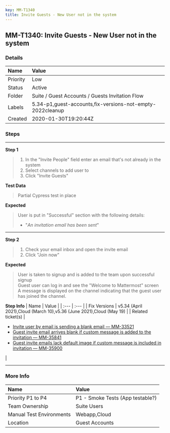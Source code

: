 ```yaml
---
key: MM-T1340
title: Invite Guests - New User not in the system
---
```


## MM-T1340: Invite Guests - New User not in the system

### Details

| Name     | Value                                                     |
| :------- | :-------------------------------------------------------- |
| Priority | Low                                                       |
| Status   | Active                                                    |
| Folder   | Suite / Guest Accounts / Guests Invitation Flow           |
| Labels   | 5.34-p1,guest-accounts,fix-versions-not-empty-2022cleanup |
| Created  | 2020-01-30T19:20:44Z                                      |

### Steps

<hr/>

**Step 1**

> <article><ol><li>In the "Invite People" field enter an email that's not already in the system</li><li>Select channels to add user to</li><li>Click "Invite Guests"</li></ol></article>

**Test Data**

> <article>Partial Cypress test in place</article>

**Expected**

> <article>User is put in "Successful" section with the following details:<ul><li>"<em>An invitation email has been sent</em>"</li></ul></article>

<hr/>

**Step 2**

> <article><ol><li>Check your email inbox and open the invite email</li><li>Click "Join now"</li></ol></article>

**Expected**

> <article>User is taken to signup and is added to the team upon successful signup<br>Guest user can log in and see the "Welcome to Mattermost" screen <br>A message is displayed on the channel indicating that the guest user has joined the channel.</article>

**Step Info**
| Name | Value |
| :--- | :--- |
| Fix Versions | v5.34 (April 2021),Cloud (March 10),v5.36 (June 2021),Cloud (May 19) |
| Related ticket(s) | <ul><li><a href="https://mattermost.atlassian.net/browse/MM-33521">Invite user by email is sending a blank email — MM-33521</a></li><li><a href="https://mattermost.atlassian.net/browse/MM-35841">Guest invite email arrives blank if custom message is added to the invitation — MM-35841</a></li><li><a href="https://mattermost.atlassian.net/browse/MM-35900">Guest invite emails lack default image if custom message is included in invitation — MM-35900</a></li></ul> |

<hr/>

### More Info

| Name                     | Value                            |
| :----------------------- | :------------------------------- |
| Priority P1 to P4        | P1 - Smoke Tests (App testable?) |
| Team Ownership           | Suite Users                      |
| Manual Test Environments | Webapp,Cloud                     |
| Location                 | Guest Accounts                   |
